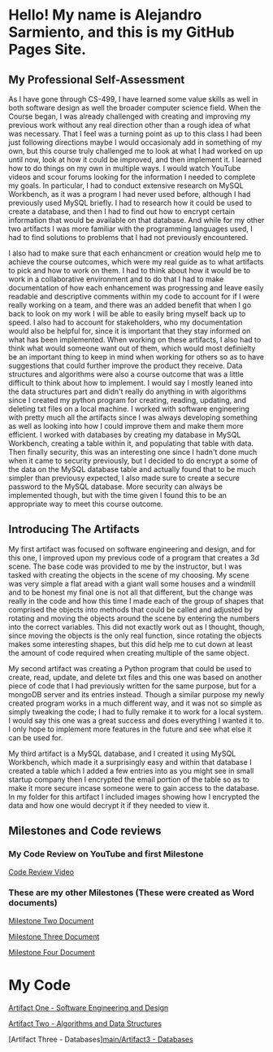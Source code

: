 # Hello! My name is Alejandro Sarmiento, and this is my GitHub Pages Site.

## My Professional Self-Assessment

As I have gone through CS-499, I have learned some value skills as well in both software design as well the broader computer science field. When the Course began, I was already challenged with creating and improving my previous work without any real direction other than a rough idea of what was necessary. That I feel was a turning point as up to this class I had been just following directions maybe I would occasionaly add in something of my own, but this course truly challenged me to look at what I had worked on up until now, look at how it could be improved, and then implement it. I learned how to do things on my own in multiple ways. I would watch YouTube videos and scour forums looking for the information I needed to complete my goals. In particular, I had to conduct extensive research on MySQL Workbench, as it was a program I had never used before, although I had previously used MySQL briefly. I had to research how it could be used to create a database, and then I had to find out how to encrypt certain information that would be available on that database. And while for my other two artifacts I was more familiar with the programming languages used, I had to find solutions to problems that I had not previously encountered.

  I also had to make sure that each enhancment or creation would help me to achieve the course outcomes, which were my real guide as to what artifacts to pick and how to work on them. I had to think about how it would be to work in a collaborative environment and to do that I had to make documentation of how each enhancement was progressing and leave easily readable and descriptive comments within my code to account for if I were really working on a team, and there was an added benefit that when I go back to look on my work I will be able to easily bring myself back up to speed. I also had to account for stakeholders, who my documentation would also be helpful for, since it is important that they stay informed on what has been implemented. When working on these artifacts, I also had to think what would someone want out of them, which would most definielty be an important thing to keep in mind when working for others so as to have suggestions that could further improve the product they receive. Data structures and algorithms were also a course outcome that was a little difficult to think about how to implement. I would say I mostly leaned into the data structures part and didn't really do anything in with algorithms since I created my python program for creating, reading, updating, and deleting txt files on a local machine. I worked with software engineering with pretty much all the artifacts since I was always developing something as well as looking into how I could improve them and make them more efficient. I worked with databases by creating my database in MySQL Workbench, creating a table within it, and populating that table with data. Then finally security, this was an interesting one since I hadn't done much when it came to security previously, but I decided to do encrypt a some of the data on the MySQL database table and actually found that to be much simpler than previousy expected, I also made sure to create a secure password to the MySQL database. More security can always be implemented though, but with the time given I found this to be an appropriate way to meet this course outcome.

## Introducing The Artifacts

My first artifact was focused on software engineering and design, and for this one, I improved upon my previous code of a program that creates a 3d scene. The base code was provided to me by the instructor, but I was tasked with creating the objects in the scene of my choosing. My scene was very simple a flat aread with a giant wall some houses and a windmill and to be honest my final one is not all that different, but the change was really in the code and how this time I made each of the group of shapes that comprised the objects into methods that could be called and adjusted by rotating and moving the objects around the scene by entering the numbers into the correct variables. This did not exactly work out as I thought, though, since moving the objects is the only real function, since rotating the objects makes some interesting shapes, but this did help me to cut down at least the amount of code required when creating multiple of the same object.

  My second artifact was creating a Python program that could be used to create, read, update, and delete txt files and this one was based on another piece of code that I had previously written for the same purpose, but for a mongoDB server and its entries instead. Though a similar purpose my newly created program works in a much different way, and it was not so simple as simply tweaking the code; I had to fully remake it to work for a local system. I would say this one was a great success and does everything I wanted it to. I only hope to implement more features in the future and see what else it can be used for.
  
  My third artifact is a MySQL database, and I created it using MySQL Workbench, which made it a surprisingly easy and within that database I created a table which I added a few entries into as you might see in small startup company then I encrypted the email portion of the table so as to make it more secure incase someone were to gain access to the database. In my folder for this artifact I included images showing how I encrypted the data and how one would decrypt it if they needed to view it. 
## Milestones and Code reviews

### My Code Review on YouTube and first Milestone
[Code Review Video](https://youtu.be/MznBv4JIoNQ)

### These are my other Milestones (These were created as Word documents)
[Milestone Two Document](https://github.com/Linx15/Linx15.github.io/blob/ea68984e8560f7f3e1e2ff1f0bf17c4cf0f6c6a6/Milestone%20Two.docx)

[Milestone Three Document](https://github.com/Linx15/Linx15.github.io/blob/ea68984e8560f7f3e1e2ff1f0bf17c4cf0f6c6a6/Milestone%20Three.docx)

[Milestone Four Document](https://github.com/Linx15/Linx15.github.io/blob/ea68984e8560f7f3e1e2ff1f0bf17c4cf0f6c6a6/Milestone%20Four%20-%20Alejandro%20Sarmiento.docx)

# My Code

[Artifact One - Software Engineering and Design](https://github.com/Linx15/Linx15.github.io/tree/ea68984e8560f7f3e1e2ff1f0bf17c4cf0f6c6a6/Artifact1%20-%20Software%20Engineering%20and%20Design)


[Artifact Two - Algorithms and Data Structures](https://github.com/Linx15/Linx15.github.io/tree/ea68984e8560f7f3e1e2ff1f0bf17c4cf0f6c6a6/Artifact2%20-%20Algorithms%20and%20Data%20Structures)


[Artifact Three - Databases][main/Artifact3 - Databases](https://github.com/Linx15/Linx15.github.io/tree/ea68984e8560f7f3e1e2ff1f0bf17c4cf0f6c6a6/Artifact3%20-%20Databases)

